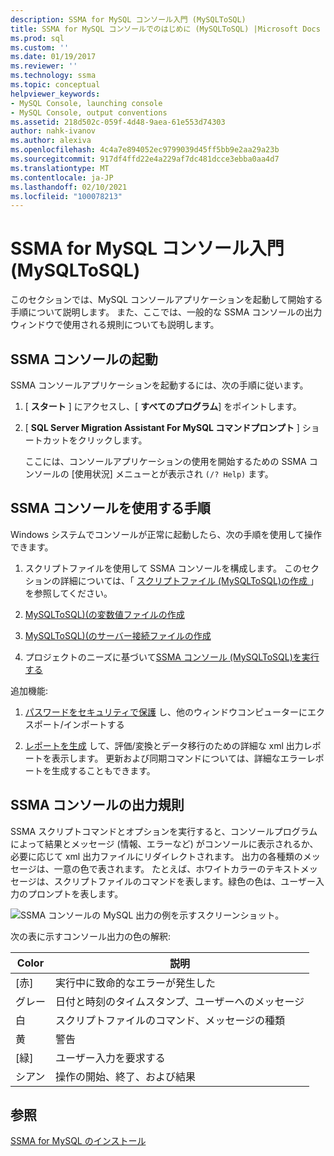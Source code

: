 ```yaml
---
description: SSMA for MySQL コンソール入門 (MySQLToSQL)
title: SSMA for MySQL コンソールでのはじめに (MySQLToSQL) |Microsoft Docs
ms.prod: sql
ms.custom: ''
ms.date: 01/19/2017
ms.reviewer: ''
ms.technology: ssma
ms.topic: conceptual
helpviewer_keywords:
- MySQL Console, launching console
- MySQL Console, output conventions
ms.assetid: 218d502c-059f-4d48-9aea-61e553d74303
author: nahk-ivanov
ms.author: alexiva
ms.openlocfilehash: 4c4a7e894052ec9799039d45ff5bb9e2aa29a23b
ms.sourcegitcommit: 917df4ffd22e4a229af7dc481dcce3ebba0aa4d7
ms.translationtype: MT
ms.contentlocale: ja-JP
ms.lasthandoff: 02/10/2021
ms.locfileid: "100078213"
---
```

# <a name="getting-started-with-ssma-for-mysql-console-mysqltosql"></a>SSMA for MySQL コンソール入門 (MySQLToSQL)
このセクションでは、MySQL コンソールアプリケーションを起動して開始する手順について説明します。 また、ここでは、一般的な SSMA コンソールの出力ウィンドウで使用される規則についても説明します。  
  
## <a name="launching-ssma-console"></a>SSMA コンソールの起動  
SSMA コンソールアプリケーションを起動するには、次の手順に従います。  
  
1.  [ **スタート** ] にアクセスし、[ **すべてのプログラム**] をポイントします。  
  
2.  [ **SQL Server Migration Assistant For MySQL コマンドプロンプト** ] ショートカットをクリックします。  
  
    ここには、コンソールアプリケーションの使用を開始するための SSMA コンソールの [使用状況] メニューとが表示され `(/? Help)` ます。  
  
## <a name="procedure-for-using-the-ssma-console"></a>SSMA コンソールを使用する手順  
Windows システムでコンソールが正常に起動したら、次の手順を使用して操作できます。  
  
1.  スクリプトファイルを使用して SSMA コンソールを構成します。 このセクションの詳細については、「 [スクリプトファイル &#40;MySQLToSQL&#41;の作成 ](../../ssma/mysql/creating-script-files-mysqltosql.md) 」を参照してください。  
  
2.  [MySQLToSQL&#41;&#40;の変数値ファイルの作成 ](../../ssma/mysql/creating-variable-value-files-mysqltosql.md)  
  
3.  [MySQLToSQL&#41;&#40;のサーバー接続ファイルの作成 ](../../ssma/mysql/creating-the-server-connection-files-mysqltosql.md)  
  
4.  プロジェクトのニーズに基づいて[SSMA コンソール &#40;MySQLToSQL&#41;を実行する](../../ssma/mysql/executing-the-ssma-console-mysqltosql.md)  
  
追加機能:  
  
1.  [パスワードをセキュリティで保護](managing-passwords-mysqltosql.md) し、他のウィンドウコンピューターにエクスポート/インポートする  
  
2.  [レポートを生成](generating-reports-mysqltosql.md) して、評価/変換とデータ移行のための詳細な xml 出力レポートを表示します。 更新および同期コマンドについては、詳細なエラーレポートを生成することもできます。  
  
## <a name="ssma-console-output-conventions"></a>SSMA コンソールの出力規則  
SSMA スクリプトコマンドとオプションを実行すると、コンソールプログラムによって結果とメッセージ (情報、エラーなど) がコンソールに表示されるか、必要に応じて xml 出力ファイルにリダイレクトされます。 出力の各種類のメッセージは、一意の色で表されます。 たとえば、ホワイトカラーのテキストメッセージは、スクリプトファイルのコマンドを表します。緑色の色は、ユーザー入力のプロンプトを表します。  
  
![SSMA コンソールの MySQL 出力の例を示すスクリーンショット。](../../ssma/mysql/media/ssmaconsoleoutput_mysql.jpg "SSMAConsoleOutput_MySQL")  
  
次の表に示すコンソール出力の色の解釈:  
  
|Color|説明|  
|---------|---------------|  
|[赤]|実行中に致命的なエラーが発生した|  
|グレー|日付と時刻のタイムスタンプ、ユーザーへのメッセージ|  
|白|スクリプトファイルのコマンド、メッセージの種類|  
|黄|警告|  
|[緑]|ユーザー入力を要求する|  
|シアン|操作の開始、終了、および結果|  
  
## <a name="see-also"></a>参照  
[SSMA for MySQL のインストール](installing-ssma-for-mysql-mysqltosql.md)  
  
